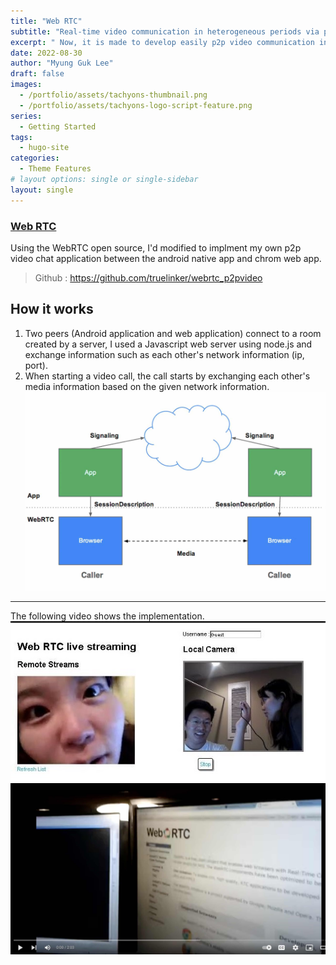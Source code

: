 ```yaml
---
title: "Web RTC"
subtitle: "Real-time video communication in heterogeneous periods via p2p."
excerpt: " Now, it is made to develop easily p2p video communication in browser through java script api. What I did as a personal project was to develop an android application by changing the web rtc open source. And communication is implemented between the android native application and the web application developed using the web rtc javascript api."
date: 2022-08-30
author: "Myung Guk Lee"
draft: false
images:
  - /portfolio/assets/tachyons-thumbnail.png
  - /portfolio/assets/tachyons-logo-script-feature.png
series:
  - Getting Started
tags:
  - hugo-site
categories:
  - Theme Features
# layout options: single or single-sidebar
layout: single
---
```


### [Web RTC](https://github.com/truelinker/webrtc_p2pvideo)
Using the WebRTC open source, I'd modified to implment my own p2p video chat application between the android native app and chrom web app.
> Github : https://github.com/truelinker/webrtc_p2pvideo

## How it works
1. Two peers (Android application and web application) connect to a room created by a server, I used a Javascript web server using node.js and exchange information such as each other's network information (ip, port).
2.  When starting a video call, the call starts by exchanging each other's media information based on the given network information.
![How it works](/img/howWebRTCworks.jpg)
---
The following video shows the implementation.
![screenshot](/img/WebRTCDemo2.jpg)
[![Demo video](/img/webrtc_demo.jpg)](https://www.youtube.com/watch?v=PuphKiK7xmE "Demo Video")

